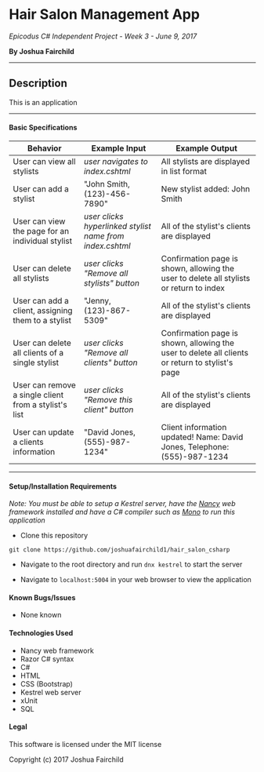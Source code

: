 # Hair Salon Management App

*Epicodus C# Independent Project - Week 3 - June 9, 2017*

**By Joshua Fairchild**

---

## Description

This is an application

---

#### Basic Specifications

| Behavior | Example Input | Example Output |
|----------|---------------|----------------|
| User can view all stylists | *user navigates to index.cshtml* | All stylists are displayed in list format |  
| User can add a stylist | "John Smith, (123)-456-7890" | New stylist added: John Smith |  
| User can view the page for an individual stylist | *user clicks hyperlinked stylist name from index.cshtml* | All of the stylist's clients are displayed |
| User can delete all stylists | *user clicks "Remove all stylists" button* | Confirmation page is shown, allowing the user to delete all stylists or return to index |
| User can add a client, assigning them to a stylist | "Jenny, (123)-867-5309" | All of the stylist's clients are displayed |  
| User can delete all clients of a single stylist | *user clicks "Remove all clients" button* | Confirmation page is shown, allowing the user to delete all clients or return to stylist's page |  
| User can remove a single client from a stylist's list | *user clicks "Remove this client" button* | All of the stylist's clients are displayed |  
| User can update a clients information | "David Jones, (555)-987-1234" | Client information updated! Name: David Jones, Telephone: (555)-987-1234 |  

----

#### Setup/Installation Requirements

*Note: You must be able to setup a Kestrel server, have the [Nancy](http://nancyfx.org/) web framework installed and have a C# compiler such as [Mono](http://www.mono-project.com/docs/getting-started/install/) to run this application*

* Clone this repository

 `git clone https://github.com/joshuafairchild1/hair_salon_csharp`

* Navigate to the root directory and run `dnx kestrel` to start the server

* Navigate to `localhost:5004` in your web browser to view the application



#### Known Bugs/Issues
* None known


#### Technologies Used
* Nancy web framework
* Razor C# syntax
* C#
* HTML
* CSS (Bootstrap)
* Kestrel web server
* xUnit
* SQL


#### Legal

This software is licensed under the MIT license

Copyright (c) 2017 Joshua Fairchild
